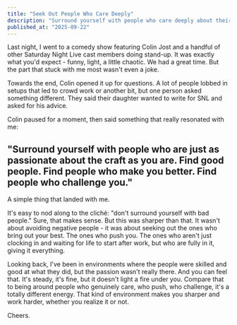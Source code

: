 ```yaml
---
title: "Seek Out People Who Care Deeply"
description: "Surround yourself with people who care deeply about their craft - passion and challenge from others will push you further than talent alone."
published_at: "2025-09-22"
---
```


Last night, I went to a comedy show featuring Colin Jost and a handful of other Saturday Night Live cast members doing stand-up. It was exactly what you'd expect - funny, light, a little chaotic. We had a great time. But the part that stuck with me most wasn't even a joke.

Towards the end, Colin opened it up for questions. A lot of people lobbed in setups that led to crowd work or another bit, but one person asked something different. They said their daughter wanted to write for SNL and asked for his advice.

Colin paused for a moment, then said something that really resonated with me:

## "Surround yourself with people who are just as passionate about the craft as you are. Find good people. Find people who make you better. Find people who challenge you."

A simple thing that landed with me.

It's easy to nod along to the cliché: "don't surround yourself with bad people." Sure, that makes sense. But this was sharper than that. It wasn't about avoiding negative people - it was about seeking out the ones who bring out your best. The ones who push you. The ones who aren't just clocking in and waiting for life to start after work, but who are fully in it, giving it everything.

Looking back, I've been in environments where the people were skilled and good at what they did, but the passion wasn't really there. And you can feel that. It's steady, it's fine, but it doesn't light a fire under you. Compare that to being around people who genuinely care, who push, who challenge, it's a totally different energy. That kind of environment makes you sharper and work harder, whether you realize it or not.

Cheers.

